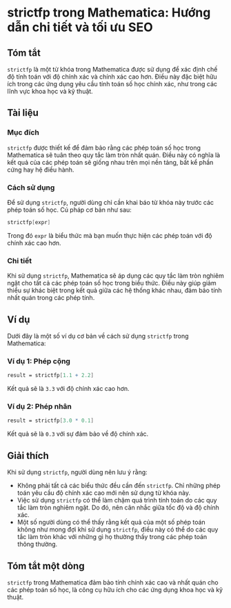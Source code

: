 <!--
Meta Description: # strictfp trong Mathematica: Hướng dẫn chi tiết và tối ưu SEO ## Tóm tắt `strictfp` là một từ khóa trong Mathematica được sử dụng để xác định chế độ ...
Meta Keywords: các, strictfp, trong, dụng, toán
-->

# strictfp trong Mathematica: Hướng dẫn chi tiết và tối ưu SEO

## Tóm tắt
`strictfp` là một từ khóa trong Mathematica được sử dụng để xác định chế độ tính toán với độ chính xác và chính xác cao hơn. Điều này đặc biệt hữu ích trong các ứng dụng yêu cầu tính toán số học chính xác, như trong các lĩnh vực khoa học và kỹ thuật.

## Tài liệu
### Mục đích
`strictfp` được thiết kế để đảm bảo rằng các phép toán số học trong Mathematica sẽ tuân theo quy tắc làm tròn nhất quán. Điều này có nghĩa là kết quả của các phép toán sẽ giống nhau trên mọi nền tảng, bất kể phần cứng hay hệ điều hành.

### Cách sử dụng
Để sử dụng `strictfp`, người dùng chỉ cần khai báo từ khóa này trước các phép toán số học. Cú pháp cơ bản như sau:

```mathematica
strictfp[expr]
```

Trong đó `expr` là biểu thức mà bạn muốn thực hiện các phép toán với độ chính xác cao hơn.

### Chi tiết
Khi sử dụng `strictfp`, Mathematica sẽ áp dụng các quy tắc làm tròn nghiêm ngặt cho tất cả các phép toán số học trong biểu thức. Điều này giúp giảm thiểu sự khác biệt trong kết quả giữa các hệ thống khác nhau, đảm bảo tính nhất quán trong các phép tính.

## Ví dụ
Dưới đây là một số ví dụ cơ bản về cách sử dụng `strictfp` trong Mathematica:

### Ví dụ 1: Phép cộng
```mathematica
result = strictfp[1.1 + 2.2]
```
Kết quả sẽ là `3.3` với độ chính xác cao hơn.

### Ví dụ 2: Phép nhân
```mathematica
result = strictfp[3.0 * 0.1]
```
Kết quả sẽ là `0.3` với sự đảm bảo về độ chính xác.

## Giải thích
Khi sử dụng `strictfp`, người dùng nên lưu ý rằng:

- Không phải tất cả các biểu thức đều cần đến `strictfp`. Chỉ những phép toán yêu cầu độ chính xác cao mới nên sử dụng từ khóa này.
- Việc sử dụng `strictfp` có thể làm chậm quá trình tính toán do các quy tắc làm tròn nghiêm ngặt. Do đó, nên cân nhắc giữa tốc độ và độ chính xác.
- Một số người dùng có thể thấy rằng kết quả của một số phép toán không như mong đợi khi sử dụng `strictfp`, điều này có thể do các quy tắc làm tròn khác với những gì họ thường thấy trong các phép toán thông thường.

## Tóm tắt một dòng
`strictfp` trong Mathematica đảm bảo tính chính xác cao và nhất quán cho các phép toán số học, là công cụ hữu ích cho các ứng dụng khoa học và kỹ thuật.